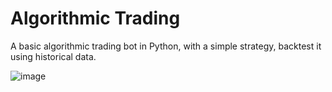 # Algorithmic Trading
A basic algorithmic trading bot in Python, with a simple strategy, backtest it using historical data.

![image](https://github.com/user-attachments/assets/e3a0e4b4-ebad-41fe-b802-2db9b1fd03d7)
